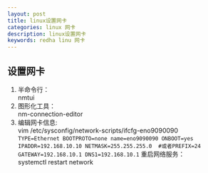 ```yaml
---
layout: post
title: linux设置网卡
categories: linux 网卡
description: linux设置网卡
keywords: redha linu 网卡
---
```


## 设置网卡  

  1. 半命令行：  
nmtui  
  2. 图形化工具：  
nm-connection-editor  
  3. 编辑网卡信息:  
vim /etc/sysconfig/network-scripts/ifcfg-eno9090090  
    ```
    TYPE=Ethernet
    BOOTPROTO=none
    name=eno9090090
    ONBOOT=yes
    IPADDR=192.168.10.10
    NETMASK=255.255.255.0  #或者PREFIX=24
    GATEWAY=192.168.10.1
    DNS1=192.168.10.1
    ```
    重启网络服务：  
    systemctl restart network

